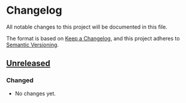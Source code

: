# Changelog

All notable changes to this project will be documented in this file.

The format is based on [Keep a Changelog](https://keepachangelog.com/en/1.0.0/),
and this project adheres to [Semantic Versioning](https://semver.org/spec/v2.0.0.html).

## [Unreleased]
### Changed

- No changes yet.

[Unreleased]: https://github.com/symfony-doge/kit/compare/0.1.0...0.x
[0.2.0]: https://github.com/symfony-doge/kit/compare/0.1.0..0.2.0
[0.1.0]: https://github.com/symfony-doge/kit/releases/tag/0.1.0
